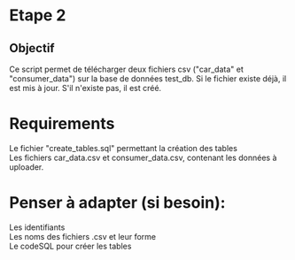 # Etape 2 


## Objectif 
Ce script  permet de télécharger deux fichiers csv ("car_data" et 
"consumer_data") sur la base de données test_db. 
Si le fichier existe déjà, il est mis à jour. 
S'il n'existe pas, il est créé. 

# Requirements  
Le fichier "create_tables.sql"  permettant la création des tables  
Les fichiers car_data.csv et consumer_data.csv, contenant les données à uploader.
    
# Penser à adapter (si besoin): 
Les identifiants    
Les noms des fichiers .csv et leur forme  
Le codeSQL pour créer les tables        
    

